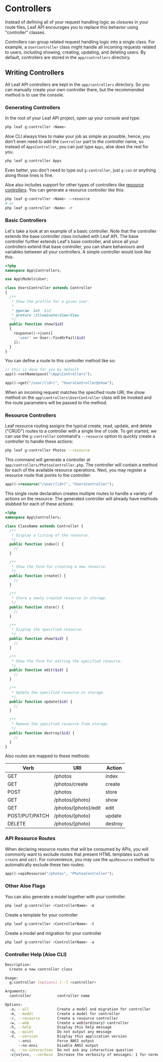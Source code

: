 # Controllers

Instead of defining all of your request handling logic as closures in your route files, Leaf API encourages you to replace this behavior using "controller" classes.

Controllers can group related request handling logic into a single class. For example, a `UserController` class might handle all incoming requests related to users, including showing, creating, updating, and deleting users. By default, controllers are stored in the `app/controllers` directory.

## Writing Controllers

All Leaf API controllers are kept in the `app/controllers` directory. So you can manually create your own controller there, but the recommended method is to use the console.

### Generating Controllers

In the root of your Leaf API project, open up your console and type:

```sh
php leaf g:controller <Name>
```

Aloe CLI always tries to make your job as simple as possible, hence, you don't even need to add the `Controller` part to the controller name, so instead of `AppsController`, you can just type `Apps`, aloe does the rest for you.

```sh
php leaf g:controller Apps
```

Even better, you don't need to type out `g:controller`, just `g:con` or anything along those lines is fine.

Aloe also includes support for other types of controllers like [resource controllers](#resource-controllers). You can generate a resource controller like this:

```sh
php leaf g:controller <Name> --resource
# or
php leaf g:controller <Name> -r
```

### Basic Controllers

Let's take a look at an example of a basic controller. Note that the controller extends the base controller class included with Leaf API. The base controller further extends Leaf's base controller, and since all your controllers extend that base controller, you can share behaviours and variables between all your controllers. A simple controller would look like this:

```php
<?php
namespace App\Controllers;

use App\Models\User;

class UsersController extends Controller
{
  /**
   * Show the profile for a given user.
   *
   * @param  int  $id
   * @return \Illuminate\View\View
   */
  public function show($id)
  {
    response()->json([
      'user' => User::findOrFail($id)
    ]);
  }
}
```

You can define a route to this controller method like so:

```php
// this is done for you by default
app()->setNamespace("\App\Controllers");

app()->get("/user/(\d+)", "UsersController@show");
```

When an incoming request matches the specified route URI, the show method on the `app\controllers\UserController` class will be invoked and the route parameters will be passed to the method.

### Resource Controllers

Leaf resource routing assigns the typical create, read, update, and delete ("CRUD") routes to a controller with a single line of code. To get started, we can use the `g:controller` command's `--resource` option to quickly create a controller to handle these actions:

```sh
php leaf g:controller Photos --resource
```

This command will generate a controller at `app/controllers/PhotosController.php`. The controller will contain a method for each of the available resource operations. Next, you may register a resource route that points to the controller:

```php
app()->resource("/user/(\d+)", "UsersController");
```

This single route declaration creates multiple routes to handle a variety of actions on the resource. The generated controller will already have methods stubbed for each of these actions:

```php
<?php
namespace App\Controllers;

class ClassName extends Controller {
  /**
   * Display a listing of the resource.
   */
  public function index() {
    //
  }

  /**
   * Show the form for creating a new resource.
   */
  public function create() {
    //
  }

  /**
   * Store a newly created resource in storage.
   */
  public function store() {
    //
  }

  /**
   * Display the specified resource.
   */
  public function show($id) {
    //
  }

  /**
   * Show the form for editing the specified resource.
   */
  public function edit($id) {
    //
  }

  /**
   * Update the specified resource in storage.
   */
  public function update($id) {
    //
  }

  /**
   * Remove the specified resource from storage.
   */
  public function destroy($id) {
    //
  }
}
```

Also routes are mapped to these methods:

| Verb           |   URI                   | Action  |
|----------------|-------------------------|---------|
| GET            |  /photos                | index   |
| GET            |  /photos/create         | create  |
| POST           |  /photos                | store   |
| GET            |  /photos/{photo}        | show    |
| GET            |  /photos/{photo}/edit   | edit    |
| POST/PUT/PATCH |  /photos/{photo}        | update  |
| DELETE         |  /photos/{photo}        | destroy |

### API Resource Routes

When declaring resource routes that will be consumed by APIs, you will commonly want to exclude routes that present HTML templates such as `create` and `edit`. For convenience, you may use the `apiResource` method to automatically exclude these two routes:

```php
app()->apiResource("/photos", "PhotosController");
```

### Other Aloe Flags

You can also generate a model together with your controller.

```bash
php leaf g:controller <ControllerName> -m
```

Create a template for your controller

```bash
php leaf g:controller <ControllerName> -t
```

Create a model and migration for your  controller

```bash
php leaf g:controller <ControllerName> -a
```

### Controller Help (Aloe CLI)

```bash
Description:
  Create a new controller class

Usage:
  g:controller [options] [--] <controller>

Arguments:
  controller            controller name

Options:
  -a, --all             Create a model and migration for controller
  -m, --model           Create a model for controller
  -r, --resource        Create a resource controller
  -w, --web             Create a web(ordinary) controller
  -h, --help            Display this help message
  -q, --quiet           Do not output any message
  -V, --version         Display this application version
      --ansi            Force ANSI output
      --no-ansi         Disable ANSI output
  -n, --no-interaction  Do not ask any interactive question
  -v|vv|vvv, --verbose  Increase the verbosity of messages: 1 for normal output, 2 for more verbose output and 3 for debu
```
